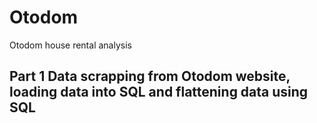 # Otodom
Otodom house rental analysis

## Part 1 Data scrapping from Otodom website, loading data into SQL and flattening data using SQL
